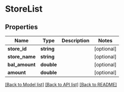 # StoreList

## Properties
Name | Type | Description | Notes
------------ | ------------- | ------------- | -------------
**store_id** | **string** |  | [optional] 
**store_name** | **string** |  | [optional] 
**bal_amount** | **double** |  | [optional] 
**amount** | **double** |  | [optional] 

[[Back to Model list]](../README.md#documentation-for-models) [[Back to API list]](../README.md#documentation-for-api-endpoints) [[Back to README]](../README.md)


